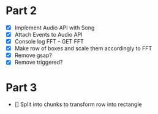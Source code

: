 # Part 2

- [x] Implement Audio API with Song
- [x] Attach Events to Audio API
- [x] Console log FFT - GET FFT
- [x] Make row of boxes and scale them accordingly to FFT
- [x] Remove gsap?
- [x] Remove triggered?

# Part 3

- [] Split into chunks to transform row into rectangle